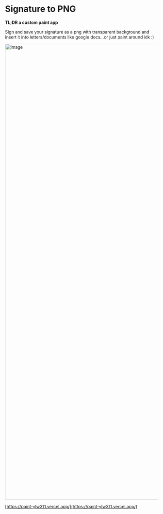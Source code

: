 # Signature to PNG 

**TL;DR a custom paint app**

Sign and save your signature as a png with transparent background and insert it into letters/documents like google docs...or just paint around idk :)


<img width="1498" alt="image" src="https://github.com/user-attachments/assets/4f5b7a2b-c642-44e0-ba70-1fa6d0e76cf1" />

[https://paint-ylw311.vercel.app/](https://paint-ylw311.vercel.app/)

